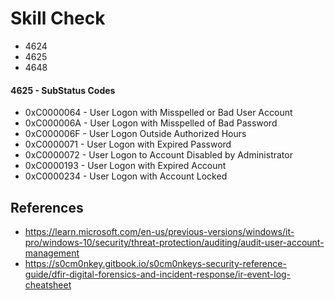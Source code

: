 # Skill Check
- 4624
- 4625
- 4648

#### 4625 -  SubStatus Codes
- 0xC0000064 - User Logon with Misspelled or Bad User Account
- 0xC000006A - User Logon with Misspelled of Bad Password
- 0xC000006F - User Logon Outside Authorized Hours
- 0xC0000071 - User Logon with Expired Password
- 0xC0000072 - User Logon to Account Disabled by Administrator
- 0xC0000193 - User Logon with Expired Account
- 0xC0000234 - User Logon with Account Locked

## References
- https://learn.microsoft.com/en-us/previous-versions/windows/it-pro/windows-10/security/threat-protection/auditing/audit-user-account-management
- https://s0cm0nkey.gitbook.io/s0cm0nkeys-security-reference-guide/dfir-digital-forensics-and-incident-response/ir-event-log-cheatsheet